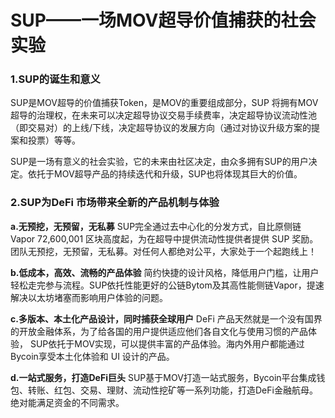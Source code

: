 # SUP——一场MOV超导价值捕获的社会实验

### 1.SUP的诞生和意义

SUP是MOV超导的价值捕获Token，是MOV的重要组成部分，SUP 将拥有MOV超导的治理权，在未来可以决定超导协议交易手续费率，决定超导协议流动性池（即交易对）的上线/下线，决定超导协议的发展方向（通过对协议升级方案的提案和投票）等等。

SUP是一场有意义的社会实验，它的未来由社区决定，由众多拥有SUP的用户决定。依托于MOV超导产品的持续迭代和升级，SUP也将体现其巨大的价值。

### 2.SUP为DeFi 市场带来全新的产品机制与体验

**a.无预挖，无预留，无私募** 
SUP完全通过去中心化的分发方式，自比原侧链 Vapor 72,600,001 区块高度起，为在超导中提供流动性提供者提供 SUP 奖励。团队无预挖，无预留，无私募。对任何人都绝对公平，大家处于一个起跑线上！

**b.低成本，高效、流畅的产品体验** 
简约快捷的设计风格，降低用户门槛，让用户轻松走完参与流程。SUP依托性能更好的公链Bytom及其高性能侧链Vapor，提速解决以太坊堵塞而影响用户体验的问题。

**c.多版本、本土化产品设计，同时捕获全球用户** 
DeFi 产品天然就是一个没有国界的开放金融体系，为了给各国的用户提供适应他们各自文化与使用习惯的产品体验， SUP依托于MOV实现，可以提供丰富的产品体验。海内外用户都能通过Bycoin享受本土化体验和 UI 设计的产品。

**d.一站式服务，打造DeFi巨头** 
SUP基于MOV打造一站式服务，Bycoin平台集成钱包、转账、红包、交易、理财、流动性挖矿等一系列功能，打造DeFi金融航母。绝对能满足资金的不同需求。

